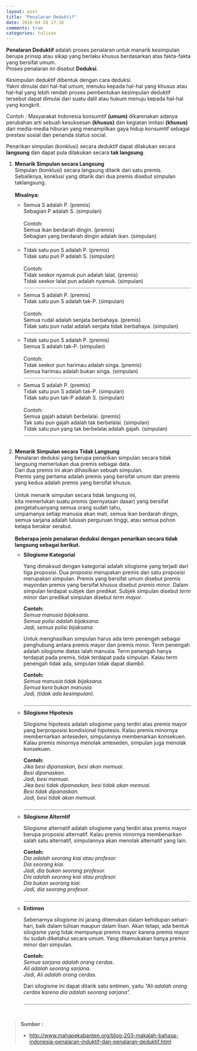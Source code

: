 ```yaml
---
layout: post
title: "Penalaran Deduktif"
date: 2016-04-28 17:16
comments: true
categories: tulisan
---
```


<b>Penalaran Deduktif</b> adalah proses penalaran untuk manarik kesimpulan berupa prinsip atau sikap yang berlaku khusus berdasarkan atas fakta-fakta yang bersifat umum.<br /> 
Proses penalaran ini disebut <b>Deduksi</b>.

Kesimpulan deduktif dibentuk dengan cara deduksi. <br />
Yakni dimulai dari hal-hal umum, menuku kepada hal-hal yang khusus atau hal-hal yang lebih rendah proses pembentukan kesimpulan deduktif tersebut dapat dimulai dari suatu dalil atau hukum menuju kepada hal-hal yang kongkrit. 

<!-- more -->

Contoh : Masyarakat Indonesia konsumtif <b>(umum)</b> dikarenakan adanya perubahan arti sebuah kesuksesan <b>(khusus)</b> dan kegiatan imitasi <b>(khusus)</b> dari media-media hiburan yang menampilkan gaya hidup konsumtif sebagai prestasi sosial dan penanda status social.

Penarikan simpulan (konklusi) secara deduktif dapat dilakukan secara <b>langsung</b> dan dapat pula dilakukan secara <b>tak langsung</b>.

<ol>
  <li><b>Menarik Simpulan secara Langsung</b> <br />
	Simpulan (konklusi) secara langsung ditarik dari satu premis. 
        Sebaliknya, konklusi yang ditarik dari dua premis disebut simpulan taklangsung.<br /><br />
	<b>Misalnya:</b>
	<ul>
	   <li style="border-bottom : 1px solid grey;padding:10px 0px;">
		Semua S adalah P. (premis)<br />
		Sebagian  P adalah S. (simpulan)<br /><br />
		Contoh:<br />
		Semua ikan berdarah dingin. (premis)<br />
		Sebagian yang berdarah dingin adalah ikan. (simpulan)
	   </li>
	   <li style="border-bottom : 1px solid grey;padding:10px 0px;">
		Tidak satu pun S adalah P. (premis)<br />
		Tidak satu pun P adalah S. (simpulan)<br /><br />
		Contoh:<br />
		Tidak seekor nyamuk pun adalah lalat. (premis)<br />
		Tidak seekor lalat pun adalah nyamuk. (simpulan)
	   </li>
	   <li style="border-bottom : 1px solid grey;padding:10px 0px;">
		Semua S adalah P. (premis)<br />
		Tidak satu pun S adalah tak-P. (simpulan)<br /><br />
		Contoh:<br />
		Semua rudal adalah senjata berbahaya. (premis)<br />
		Tidak satu pun rudal adalah senjata tidak berbahaya. (simpulan)
	   </li>
	   <li style="border-bottom : 1px solid grey;padding:10px 0px;">
		Tidak satu pun S adalah P. (premis)<br />
		Semua S adalah tak-P. (simpulan)<br /><br />
		Contoh:<br />
		Tidak seekor pun harimau adalah singa. (premis)<br />
		Semua harimau adalah bukan singa. (simpulan)
	   </li>
	   <li style="border-bottom : 1px solid grey;padding:10px 0px;">
		Semua S adalah P. (premis)<br />
		Tidak satu pun S adalah tak-P. (simpulan)<br />
		Tidak satu pun tak-P adalah S. (simpulan)<br /><br />
		Contoh:<br />
		Semua gajah adalah berbelalai. (premis)<br />
		Tak satu pun gajah adalah tak berbelalai. (simpulan)<br />
		Tidak satu pun yang tak berbelalai adalah gajah. (simpulan)
           </li><br /><br />
	</ul>
  </li>
  <li><b>Menarik Simpulan secara Tidak Langsung</b> <br />
	Penalaran deduksi yang berupa penarikan simpulan secara tidak langsung memerlukan dua premis sebagai data. <br />
	Dari dua premis ini akan dihasilkan sebuah simpulan. <br />
	Premis yang pertama adalah premis yang bersifat umum dan premis yang kedua adalah premis yang bersifat khusus.<br /><br />
	Untuk menarik simpulan secara tidak langsung ini, <br />
	kita memerlukan suatu premis (pernyataan dasar) yang bersifat pengetahuanyang semua orang sudah tahu, <br />
	umpamanya setiap manusia akan mati, semua ikan berdarah dingin, 
	semua sarjana adalah lulusan perguruan tinggi, atau semua pohon kelapa berakar serabut.<br /><br />
	<b>Beberapa jenis penalaran deduksi dengan penarikan secara tidak langsung sebagai berikut.</b>
	<ul>
	   <li style="border-bottom : 1px solid grey;padding:10px 0px;"><b>Silogisme Kategorial</b>
		<p>Yang dimaksud dengan kategorial adalah silogisme yang terjadi dari tiga proposisi. 
		Dua proposisi merupakan premis dan satu proposisi merupakan simpulan. 
		Premis yang bersifat umum disebut premis mayordan premis yang bersifat khusus disebut <i>premis minor</i>. 
		Dalam simpulan terdapat subjek dan predikat. 
		Subjek simpulan disebut <i>term minor</i> dan predikat simpulan disebut <i>term mayor</i>.</p>
		<p><b>Contoh:</b><br /><i>
		Semua manusia bijaksana.<br />
		Semua polisi adalah bijaksana.<br />
		Jadi, semua polisi bijaksana.</i></p>
		<p>Untuk menghasilkan simpulan harus ada term penengah sebagai penghubung antara premis mayor dan premis minor. 
		Term penengah adalah silogisme diatas ialah manusia. 
		Term penengah hanya terdapat pada premis, tidak terdapat pada simpulan. 
		Kalau term penengah tidak ada, simpulan tidak dapat diambil.</p>
		<p><b>Contoh:</b><br /><i>
		Semua manusia tidak bijaksana.<br />
		Semua kera bukan manusia.<br />
		Jadi, (tidak ada kesimpulan).</i></p>
	   </li>
	   <li style="border-bottom : 1px solid grey;padding:10px 0px;"><b>Silogisme Hipotesis</b>
		<p>Silogisme hipotesis adalah silogisme yang terdiri atas premis mayor yang berproposisi kondisional hipotesis.
		Kalau premis minornya membernarkan anteseden, simpulannya membenarkan konsekuen. 
		Kalau premis minornya menolak anteseden, simpulan juga menolak konsekuen.</p>
		<p><b>Contoh:</b><br /><i>
		Jika besi dipanaskan, besi akan memuai.<br />
		Besi dipanaskan.<br />
		Jadi, besi memuai.<br />
		Jika besi tidak dipanaskan, besi tidak akan memuai.<br />
		Besi tidak dipanaskan.<br />
		Jadi, besi tidak akan memuai.</i></p>
	   </li>
	   <li style="border-bottom : 1px solid grey;padding:10px 0px;"><b>Silogisme Alterntif</b>
		<p>Silogisme alternatif adalah silogisme yang terdiri atas premis mayor berupa proposisi alternatif. 
		Kalau premis minornya membenarkan salah satu alternatif, simpulannya akan menolak alternatif yang lain.</p>
		<p><b>Contoh:</b><br /><i>
		Dia adalah seorang kiai atau profesor.<br />
		Dia seorang kiai.<br />
		Jadi, dia bukan seorang profesor.<br />
		Dia adalah seorang kiai atau profesor.<br />
		Dia bukan seorang kiai.<br />
		Jadi, dia seorang profesor.</i></p>
	   </li>
	   <li style="border-bottom : 1px solid grey;padding:10px 0px;"><b>Entimen</b>
		<p>Sebenarnya silogisme ini jarang ditemukan dalam kehidupan sehari-hari, 
		baik dalam tulisan maupun dalam lisan. Akan tetapi, 
		ada bentuk silogisme yang tidak mempunyai premis mayor karena premis mayor itu sudah diketahui secara umum. 
		Yang dikemukakan hanya premis minor dan simpulan.</p>
		<p><b>Contoh:</b><br /><i>
		Semua sarjana adalah orang cerdas.<br />
		Ali adalah seorang sarjana.<br />
		Jadi, Ali adalah orang cerdas.
		</i></p>
		<p>Dari silogisme ini dapat ditarik satu entimen, yaitu 
		<i>“Ali adalah orang cerdas karena dia adalah seorang sarjana”.</i></p>
	   </li>
	</ul>
  </li>
</ol>

<br />

> <b>Sumber :</b> <br />
> - http://www.mahapekabanten.org/blog-203-makalah-bahasa-indonesia-penalaran-induktif-dan-penalaran-deduktif.html
